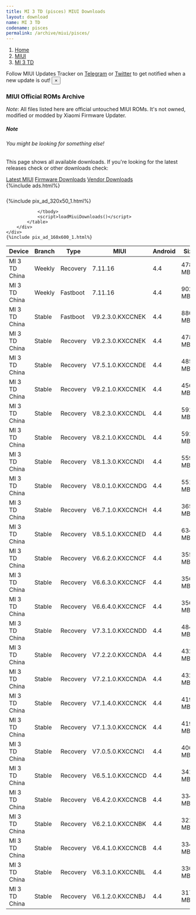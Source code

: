 ```yaml
---
title: MI 3 TD (pisces) MIUI Downloads
layout: download
name: MI 3 TD
codename: pisces
permalink: /archive/miui/pisces/
---
```

<nav aria-label="breadcrumb">
    <ol class="breadcrumb">
        <li class="breadcrumb-item"><a href="/">Home</a></li>
        <li class="breadcrumb-item"><a href="/miui/">MIUI</a></li>
        <li class="breadcrumb-item active" aria-current="page"><a href="/miui/pisces/">MI 3 TD</a></li>
    </ol>
</nav>
<div class="alert alert-primary alert-dismissible fade show" role="alert">
    Follow MIUI Updates Tracker on <a href="https://t.me/MIUIUpdatesTracker" class="alert-link">Telegram</a>
     or <a href="https://twitter.com/MiFwUpdater" class="alert-link">Twitter</a> to get notified when a new update is out!
    <button type="button" class="close" data-dismiss="alert" aria-label="Close">
        <span aria-hidden="true">&times;</span>
    </button>
</div>

### MIUI Official ROMs Archive
*Note*: All files listed here are official untouched MIUI ROMs. It's not owned, modified or modded by Xiaomi Firmware Updater.
<div class="card">
  <div class="card-body">
    <h5 class="card-title">Note</h5>
    <h6 class="card-subtitle mb-2 text-muted">You might be looking for something else!</h6>
    <p class="card-text">This page shows all available downloads.
     If you're looking for the latest releases check or other downloads check:</p>
    <a href="/miui/pisces/" class="card-link">Latest MIUI</a>
    <a href="/firmware/pisces/" class="card-link">Firmware Downloads</a>
    <a href="/vendor/pisces/" class="card-link">Vendor Downloads</a>
  </div>
</div>
{%include ads.html%}
<div class="row justify-content-center">
    <div class="col-10">
        <div class="table-responsive-md" style="margin-top: 25px;">
            {%include pix_ad_320x50_1.html%}
            <table id="miui" class="display dt-responsive nowrap compact table table-striped table-hover table-sm">
                <thead class="thead-dark">
                    <tr>
                        <th data-ref="device">Device</th>
                        <th data-ref="branch">Branch</th>
                        <th data-ref="type">Type</th>
                        <th data-ref="miui">MIUI</th>
                        <th data-ref="android">Android</th>
                        <th data-ref="size">Size</th>
                        <th data-ref="size">Date</th>
                        <th data-ref="link">Link</th>
                    </tr>
                </thead>
                <tbody>
                <tr><td>MI 3 TD China</td><td>Weekly</td><td>Recovery</td><td>7.11.16</td><td>4.4</td><td>478.4 MB</td><td>2018-09-07</td><td><a href="/miui/pisces/weekly/7.11.16/">Download</a></td></tr>
<tr><td>MI 3 TD China</td><td>Weekly</td><td>Fastboot</td><td>7.11.16</td><td>4.4</td><td>902.8 MB</td><td>2018-09-07</td><td><a href="/miui/pisces/weekly/7.11.16/">Download</a></td></tr>
<tr><td>MI 3 TD China</td><td>Stable</td><td>Fastboot</td><td>V9.2.3.0.KXCCNEK</td><td>4.4</td><td>880.8 MB</td><td>2018-09-07</td><td><a href="/miui/pisces/stable/V9.2.3.0.KXCCNEK/">Download</a></td></tr>
<tr><td>MI 3 TD China</td><td>Stable</td><td>Recovery</td><td>V9.2.3.0.KXCCNEK</td><td>4.4</td><td>478.3 MB</td><td>2018-09-07</td><td><a href="/miui/pisces/stable/V9.2.3.0.KXCCNEK/">Download</a></td></tr>
<tr><td>MI 3 TD China</td><td>Stable</td><td>Recovery</td><td>V7.5.1.0.KXCCNDE</td><td>4.4</td><td>485.9 MB</td><td>2018-08-03</td><td><a href="/miui/pisces/stable/V7.5.1.0.KXCCNDE/">Download</a></td></tr>
<tr><td>MI 3 TD China</td><td>Stable</td><td>Recovery</td><td>V9.2.1.0.KXCCNEK</td><td>4.4</td><td>456.1 MB</td><td>2017-12-20</td><td><a href="/miui/pisces/stable/V9.2.1.0.KXCCNEK/">Download</a></td></tr>
<tr><td>MI 3 TD China</td><td>Stable</td><td>Recovery</td><td>V8.2.3.0.KXCCNDL</td><td>4.4</td><td>591.5 MB</td><td>2017-03-07</td><td><a href="/miui/pisces/stable/V8.2.3.0.KXCCNDL/">Download</a></td></tr>
<tr><td>MI 3 TD China</td><td>Stable</td><td>Recovery</td><td>V8.2.1.0.KXCCNDL</td><td>4.4</td><td>591.4 MB</td><td>2017-01-10</td><td><a href="/miui/pisces/stable/V8.2.1.0.KXCCNDL/">Download</a></td></tr>
<tr><td>MI 3 TD China</td><td>Stable</td><td>Recovery</td><td>V8.1.3.0.KXCCNDI</td><td>4.4</td><td>559.9 MB</td><td>2016-11-07</td><td><a href="/miui/pisces/stable/V8.1.3.0.KXCCNDI/">Download</a></td></tr>
<tr><td>MI 3 TD China</td><td>Stable</td><td>Recovery</td><td>V8.0.1.0.KXCCNDG</td><td>4.4</td><td>551.5 MB</td><td>2016-08-23</td><td><a href="/miui/pisces/stable/V8.0.1.0.KXCCNDG/">Download</a></td></tr>
<tr><td>MI 3 TD China</td><td>Stable</td><td>Recovery</td><td>V6.7.1.0.KXCCNCH</td><td>4.4</td><td>365.8 MB</td><td>2016-08-23</td><td><a href="/miui/pisces/stable/V6.7.1.0.KXCCNCH/">Download</a></td></tr>
<tr><td>MI 3 TD China</td><td>Stable</td><td>Recovery</td><td>V8.5.1.0.KXCCNED</td><td>4.4</td><td>634.3 MB</td><td>2017-09-06</td><td><a href="/miui/pisces/stable/V8.5.1.0.KXCCNED/">Download</a></td></tr>
<tr><td>MI 3 TD China</td><td>Stable</td><td>Recovery</td><td>V6.6.2.0.KXCCNCF</td><td>4.4</td><td>355.6 MB</td><td>2016-08-23</td><td><a href="/miui/pisces/stable/V6.6.2.0.KXCCNCF/">Download</a></td></tr>
<tr><td>MI 3 TD China</td><td>Stable</td><td>Recovery</td><td>V6.6.3.0.KXCCNCF</td><td>4.4</td><td>356.5 MB</td><td>2016-08-23</td><td><a href="/miui/pisces/stable/V6.6.3.0.KXCCNCF/">Download</a></td></tr>
<tr><td>MI 3 TD China</td><td>Stable</td><td>Recovery</td><td>V6.6.4.0.KXCCNCF</td><td>4.4</td><td>356.5 MB</td><td>2016-08-23</td><td><a href="/miui/pisces/stable/V6.6.4.0.KXCCNCF/">Download</a></td></tr>
<tr><td>MI 3 TD China</td><td>Stable</td><td>Recovery</td><td>V7.3.1.0.KXCCNDD</td><td>4.4</td><td>484.2 MB</td><td>2016-04-18</td><td><a href="/miui/pisces/stable/V7.3.1.0.KXCCNDD/">Download</a></td></tr>
<tr><td>MI 3 TD China</td><td>Stable</td><td>Recovery</td><td>V7.2.2.0.KXCCNDA</td><td>4.4</td><td>432.2 MB</td><td>2016-03-02</td><td><a href="/miui/pisces/stable/V7.2.2.0.KXCCNDA/">Download</a></td></tr>
<tr><td>MI 3 TD China</td><td>Stable</td><td>Recovery</td><td>V7.2.1.0.KXCCNDA</td><td>4.4</td><td>432.2 MB</td><td>2016-02-22</td><td><a href="/miui/pisces/stable/V7.2.1.0.KXCCNDA/">Download</a></td></tr>
<tr><td>MI 3 TD China</td><td>Stable</td><td>Recovery</td><td>V7.1.4.0.KXCCNCK</td><td>4.4</td><td>419.9 MB</td><td>2016-01-25</td><td><a href="/miui/pisces/stable/V7.1.4.0.KXCCNCK/">Download</a></td></tr>
<tr><td>MI 3 TD China</td><td>Stable</td><td>Recovery</td><td>V7.1.3.0.KXCCNCK</td><td>4.4</td><td>419.9 MB</td><td>2015-12-18</td><td><a href="/miui/pisces/stable/V7.1.3.0.KXCCNCK/">Download</a></td></tr>
<tr><td>MI 3 TD China</td><td>Stable</td><td>Recovery</td><td>V7.0.5.0.KXCCNCI</td><td>4.4</td><td>406.1 MB</td><td>2015-10-26</td><td><a href="/miui/pisces/stable/V7.0.5.0.KXCCNCI/">Download</a></td></tr>
<tr><td>MI 3 TD China</td><td>Stable</td><td>Recovery</td><td>V6.5.1.0.KXCCNCD</td><td>4.4</td><td>341.8 MB</td><td>2015-05-15</td><td><a href="/miui/pisces/stable/V6.5.1.0.KXCCNCD/">Download</a></td></tr>
<tr><td>MI 3 TD China</td><td>Stable</td><td>Recovery</td><td>V6.4.2.0.KXCCNCB</td><td>4.4</td><td>334.7 MB</td><td>2015-04-10</td><td><a href="/miui/pisces/stable/V6.4.2.0.KXCCNCB/">Download</a></td></tr>
<tr><td>MI 3 TD China</td><td>Stable</td><td>Recovery</td><td>V6.2.1.0.KXCCNBK</td><td>4.4</td><td>321.3 MB</td><td>2015-03-30</td><td><a href="/miui/pisces/stable/V6.2.1.0.KXCCNBK/">Download</a></td></tr>
<tr><td>MI 3 TD China</td><td>Stable</td><td>Recovery</td><td>V6.4.1.0.KXCCNCB</td><td>4.4</td><td>334.7 MB</td><td>2015-03-28</td><td><a href="/miui/pisces/stable/V6.4.1.0.KXCCNCB/">Download</a></td></tr>
<tr><td>MI 3 TD China</td><td>Stable</td><td>Recovery</td><td>V6.3.1.0.KXCCNBL</td><td>4.4</td><td>330.0 MB</td><td>2015-03-27</td><td><a href="/miui/pisces/stable/V6.3.1.0.KXCCNBL/">Download</a></td></tr>
<tr><td>MI 3 TD China</td><td>Stable</td><td>Recovery</td><td>V6.1.2.0.KXCCNBJ</td><td>4.4</td><td>317.6 MB</td><td>2015-03-27</td><td><a href="/miui/pisces/stable/V6.1.2.0.KXCCNBJ/">Download</a></td></tr>

                </tbody>
                <script>loadMiuiDownloads()</script>
            </table>
        </div>
    </div>
    {%include pix_ad_160x600_1.html%}
</div>
